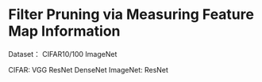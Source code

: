 # Filter Pruning via Measuring Feature Map Information

Dataset： CIFAR10/100  ImageNet

CIFAR: VGG ResNet DenseNet
ImageNet: ResNet
